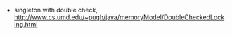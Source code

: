 * singleton with double check, http://www.cs.umd.edu/~pugh/java/memoryModel/DoubleCheckedLocking.html
